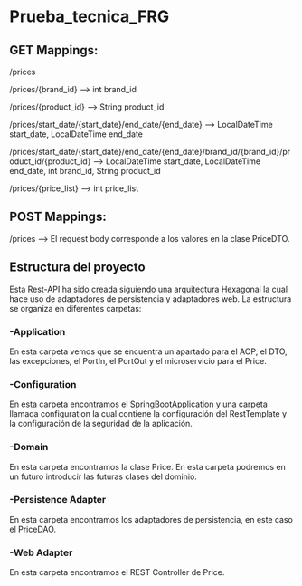 # Prueba_tecnica_FRG

## GET Mappings:
/prices

/prices/{brand_id} --> int brand_id

/prices/{product_id} --> String product_id

/prices/start_date/{start_date}/end_date/{end_date} --> LocalDateTime start_date, LocalDateTime end_date

/prices/start_date/{start_date}/end_date/{end_date}/brand_id/{brand_id}/product_id/{product_id} --> LocalDateTime start_date, LocalDateTime end_date, int brand_id, String product_id

/prices/{price_list} --> int price_list

## POST Mappings:
/prices --> El request body corresponde a los valores en la clase PriceDTO.


## Estructura del proyecto
Esta Rest-API ha sido creada siguiendo una arquitectura Hexagonal la cual hace uso de adaptadores de persistencia y adaptadores web. La estructura se organiza en diferentes carpetas:

### -Application
En esta carpeta vemos que se encuentra un apartado para el AOP, el DTO, las excepciones, el PortIn, el PortOut y el microservicio para el Price.

### -Configuration
En esta carpeta encontramos el SpringBootApplication y una carpeta llamada configuration la cual contiene la configuración del RestTemplate y la configuración de la seguridad de la aplicación.

### -Domain
En esta carpeta encontramos la clase Price. En esta carpeta podremos en un futuro introducir las futuras clases del dominio.

### -Persistence Adapter
En esta carpeta encontramos los adaptadores de persistencia, en este caso el PriceDAO.

### -Web Adapter
En esta carpeta encontramos el REST Controller de Price.
